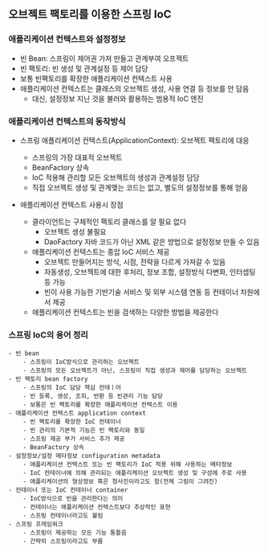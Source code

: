 ## 오브젝트 팩토리를 이용한 스프링 IoC

### 애플리케이션 컨텍스트와 설정정보
- 빈 Bean: 스프링이 제어권 가져 만들고 관계부여 오프젝트
- 빈 팩토리: 빈 생성 및 관계설정 등 제어 담당
- 보통 빈팩토리를 확장한 애플리케이션 컨텍스트 사용
- 애플리케이션 컨텍스트는 클래스의 오브젝트 생성, 사용 연결 등 정보를 안 담음
    - 대신, 설정정보 지닌 것을 불러와 활용하는 범용적 IoC 엔진

### 애플리케이션 컨텍스트의 동작방식
- 스프링 애플리케이션 컨텍스트(ApplicationContext): 오브젝트 팩토리에 대응
    - 스프링의 가장 대표적 오브젝트
    - BeanFactory 상속
    - IoC 적용해 관리할 모든 오브젝트의 생성과 관계설정 담당
    - 직접 오브젝트 생성 및 관계맺는 코드는 없고, 별도의 설정정보를 통해 얻음

- 애플리케이션 컨텍스트 사용시 장점
    - 클라이언트는 구체적인 팩토리 클래스를 알 필요 없다
        - 오브젝트 생성 불필요
        - DaoFactory 자바 코드가 아닌 XML 같은 방법으로 설정정보 만들 수 있음
    - 애플리케이션 컨텍스트는 종압 IoC 서비스 제공
        - 오브젝트 만들어지는 방식, 시점, 전략을 다르게 가져갈 수 있음
        - 자동생성, 오브젝트에 대한 후처리, 정보 조합, 설정방식 다변화, 인터셉팅 등 가능
        - 빈이 사용 가능한 기반기술 서비스 및 외부 시스템 연동 등 컨테이너 차원에서 제공
    - 애플리케이션 컨텍스트는 빈을 검색하는 다양한 방법을 제공한다

### 스프링 IoC의 용어 정리
    - 빈 bean
        - 스프링이 IoC방식으로 관리하는 오브젝트
        - 스프링의 모든 오브젝트가 아닌, 스프링이 직접 생성과 제어를 담당하는 오브젝트
    - 빈 팩토리 bean factory
        - 스프링의 IoC 담당 핵심 컨테ㅣ어
        - 빈 등록, 생성, 조죄, 반환 등 빈관리 기능 담당
        - 보통은 빈 팩토리를 확장한 애플리케이션 컨텍스트 이용
    - 애플리케이션 컨텍스트 application context
        - 빈 팩토리를 확장한 IoC 컨테이너
        - 빈 관리의 기본적 기능은 빈 팩토리와 동일
        - 스프링 제공 부가 서비스 추가 제공
        - BeanFactory 상속
    - 설정정보/설정 메타정보 configuration metadata
        - 애플리케이션 컨텍스트 또는 빈 팩토리가 IoC 적용 위해 사용하는 메타정보
        - IoC 컨테이너에 의해 관리되는 애플리케이션 오브젝트 생성 및 구성에 주로 사용
        - 애플리케이션의 형상정보 혹은 청사진이라고도 함(전체 그림이 그려진)
    - 컨테이너 또는 IoC 컨테이너 container
        - IoC방식으로 빈을 관리한다는 의미
        - 컨테이너는 애플리케이션 컨텍스트보다 추상적인 표현
        - 스프링 컨테이너라고도 불림
    - 스프링 프레임워크
        - 스프링이 제공하는 모든 기능 통틀음
        - 간략히 스프링이라고도 부름